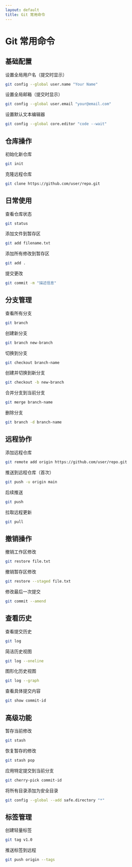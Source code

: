 ```yaml
---
layout: default
title: Git 常用命令
---
```


# Git 常用命令

## 基础配置
设置全局用户名（提交时显示）

```bash
git config --global user.name "Your Name"
```

设置全局邮箱（提交时显示）

```bash
git config --global user.email "your@email.com"
```

设置默认文本编辑器

```bash
git config --global core.editor "code --wait"
```

## 仓库操作
初始化新仓库

```bash
git init
```

克隆远程仓库

```bash
git clone https://github.com/user/repo.git
```

## 日常使用
查看仓库状态

```bash
git status
```

添加文件到暂存区

```bash
git add filename.txt
```

添加所有修改到暂存区

```bash
git add .
```

提交更改

```bash
git commit -m "描述信息"
```

## 分支管理
查看所有分支

```bash
git branch
```

创建新分支

```bash
git branch new-branch
```

切换到分支

```bash
git checkout branch-name
```

创建并切换到新分支

```bash
git checkout -b new-branch
```

合并分支到当前分支

```bash
git merge branch-name
```

删除分支

```bash
git branch -d branch-name
```

## 远程协作
添加远程仓库

```bash
git remote add origin https://github.com/user/repo.git
```

推送到远程仓库（首次）

```bash
git push -u origin main
```

后续推送

```bash
git push
```

拉取远程更新

```bash
git pull
```

## 撤销操作
撤销工作区修改

```bash
git restore file.txt
```

撤销暂存区修改

```bash
git restore --staged file.txt
```

修改最后一次提交

```bash
git commit --amend
```

## 查看历史
查看提交历史

```bash
git log
```

简洁历史视图

```bash
git log --oneline
```

图形化历史视图

```bash
git log --graph
```

查看具体提交内容

```bash
git show commit-id
```

## 高级功能
暂存当前修改

```bash
git stash
```

恢复暂存的修改

```bash
git stash pop
```

应用特定提交到当前分支

```bash
git cherry-pick commit-id
```
将所有目录添加为安全目录

```bash
git config --global --add safe.directory "*"
```

## 标签管理
创建轻量标签

```bash
git tag v1.0
```

推送标签到远程

```bash
git push origin --tags
```